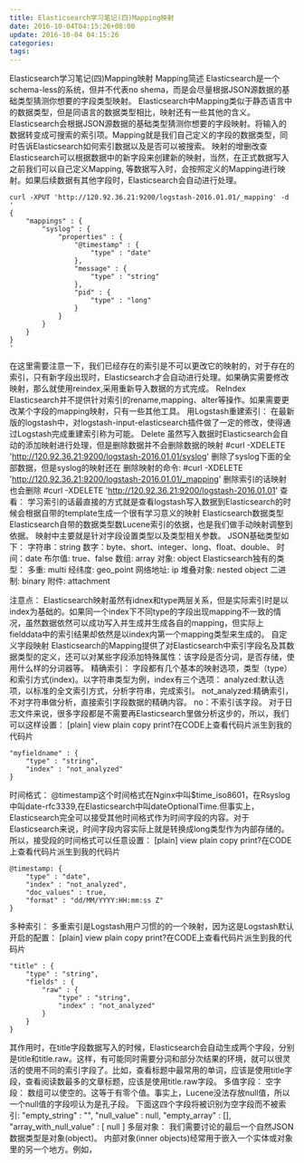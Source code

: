 ```yaml
---
title: Elasticsearch学习笔记(四)Mapping映射
date: 2016-10-04T04:15:26+08:00
update: 2016-10-04 04:15:26
categories:
tags:
---
```


Elasticsearch学习笔记(四)Mapping映射
Mapping简述
Elasticsearch是一个schema-less的系统，但并不代表no shema，而是会尽量根据JSON源数据的基础类型猜测你想要的字段类型映射。
Elasticsearch中Mapping类似于静态语言中的数据类型，但是同语言的数据类型相比，映射还有一些其他的含义。
Elasticsearch会根据JSON源数据的基础类型猜测你想要的字段映射。将输入的数据转变成可搜索的索引项。Mapping就是我们自己定义的字段的数据类型，同时告诉Elasticsearch如何索引数据以及是否可以被搜索。
映射的增删改查
Elasticsearch可以根据数据中的新字段来创建新的映射，当然，在正式数据写入之前我们可以自己定义Mapping,
等数据写入时，会按照定义的Mapping进行映射。如果后续数据有其他字段时，Elasticsearch会自动进行处理。


    curl -XPUT 'http://120.92.36.21:9200/logstash-2016.01.01/_mapping' -d '  
    {  
        "mappings" : {  
            "syslog" : {  
                "properties" : {  
                    "@timestamp" : {  
                        "type" : "date"  
                    },  
                    "message" : {  
                        "type" : "string"  
                    },  
                    "pid" : {  
                        "type" : "long"  
                    }  
                }  
            }  
        }  
    }  
    '  


在这里需要注意一下，我们已经存在的索引是不可以更改它的映射的，对于存在的索引，只有新字段出现时，Elasticsearch才会自动进行处理。如果确实需要修改映射，那么就使用reindex,采用重新导入数据的方式完成。
ReIndex
Elasticsearch并不提供针对索引的rename,mapping、alter等操作。如果需要更改某个字段的mapping映射，只有一些其他工具。
用Logstash重建索引：
在最新版的logstash中，对logstash-input-elasticsearch插件做了一定的修改，使得通过Logstash完成重建索引称为可能。
Delete
虽然写入数据时Elasticsearch会自动的添加映射进行处理，但是删除数据并不会删除数据的映射
#curl -XDELETE 'http://120.92.36.21:9200/logstash-2016.01.01/syslog'                  删除了syslog下面的全部数据，但是syslog的映射还在
删除映射的命令:
#curl -XDELETE 'http://120.92.36.21:9200/logstash-2016.01.01/_mapping'
删除索引的话映射也会删除
#curl -XDELETE 'http://120.92.36.21:9200/logstash-2016.01.01'
查看：
学习索引的话最直接的方式就是查看logstash写入数据到Elasticsearch的时候会根据自带的template生成一个很有学习意义的映射
Elasticsearch数据类型
Elasticsearch自带的数据类型数Lucene索引的依据，也是我们做手动映射调整到依据。
映射中主要就是针对字段设置类型以及类型相关参数。
JSON基础类型如下：
字符串：string
数字：byte、short、integer、long、float、double、
时间：date
布尔值: true、false
数组: array
对象: object
Elasticsearch独有的类型：
多重: multi
经纬度: geo_point
网络地址: ip
堆叠对象: nested object
二进制: binary
附件: attachment

注意点：
Elasticsearch映射虽然有idnex和type两层关系，但是实际索引时是以index为基础的。如果同一个index下不同type的字段出现mapping不一致的情况，虽然数据依然可以成功写入并生成并生成各自的mapping，但实际上fielddata中的索引结果却依然是以index内第一个mapping类型来生成的。
自定义字段映射
Elasticsearch的Mapping提供了对Elasticsearch中索引字段名及其数据类型的定义，还可以对某些字段添加特殊属性：该字段是否分词，是否存储，使用什么样的分词器等。
精确索引：
字段都有几个基本的映射选项，类型（type）和索引方式(index)。以字符串类型为例，index有三个选项：
analyzed:默认选项，以标准的全文索引方式，分析字符串，完成索引。
not_analyzed:精确索引，不对字符串做分析，直接索引字段数据的精确内容。
no：不索引该字段。
对于日志文件来说，很多字段都是不需要再Elasticsearch里做分析这步的，所以，我们可以这样设置：
[plain] view plain copy
print?在CODE上查看代码片派生到我的代码片

    "myfieldname" : {  
        "type" : "string",  
        "index" : "not_analyzed"  
    }  


时间格式：
@timestamp这个时间格式在Nginx中叫$time_iso8601，在Rsyslog中叫date-rfc3339,在Elasticsearch中叫dateOptionalTime.但事实上，Elasticsearch完全可以接受其他时间格式作为时间字段的内容。对于Elasticsearch来说，时间字段内容实际上就是转换成long类型作为内部存储的。所以，接受段的时间格式可以任意设置：
[plain] view plain copy
print?在CODE上查看代码片派生到我的代码片

    @timestamp: {  
        "type" : "date",  
        "index" : "not_analyzed",  
        "doc_values" : true,  
        "format" : "dd/MM/YYYY:HH:mm:ss Z"  
    }  

多种索引：
多重索引是Logstash用户习惯的的一个映射，因为这是Logstash默认开启的配置：
[plain] view plain copy
print?在CODE上查看代码片派生到我的代码片

    "title" : {  
        "type" : "string",  
        "fields" : {  
            "raw" : {  
                "type" : "string",  
                "index" : "not_analyzed"          
            }  
        }  
    }  

其作用时，在title字段数据写入的时候，Elasticsearch会自动生成两个字段，分别是title和title.raw。这样，有可能同时需要分词和部分次结果的环境，就可以很灵活的使用不同的索引字段了。比如，查看标题中最常用的单词，应该是使用title字段，查看阅读数最多的文章标题，应该是使用title.raw字段。
多值字段：
空字段：
数组可以使空的。这等于有零个值。事实上，Lucene没法存放null值，所以一个null值的字段呗认为是孔子段。
下面这四个字段将被识别为空字段而不被索引:
"empty_string" : "",
"null_value" : null,
"empty_array" : [],
"array_with_null_value" : [ null ]
多层对象：
我们需要讨论的最后一个自然JSON数据类型是对象(object)。
内部对象(inner objects)经常用于嵌入一个实体或对象里的另一个地方。例如，
